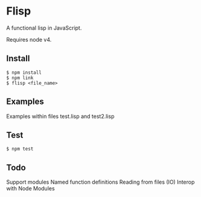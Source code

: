 # Flisp

A functional lisp in JavaScript.

Requires node v4.

## Install

    $ npm install
    $ npm link
    $ flisp <file_name>

## Examples

Examples within files test.lisp and test2.lisp

## Test

	$ npm test

## Todo

Support modules
Named function definitions
Reading from files (IO)
Interop with Node Modules
